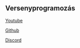Versenyprogramozás
------------------

[Youtube](https://www.youtube.com/channel/UCuL_AjPTt_RkATRRzVNZfAQ)

[Github](https://github.com/versenyprogramozas)

[Discord](https://discord.gg/B2ecH76)
